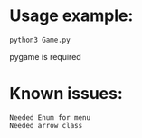 # Usage example:
```
python3 Game.py
```

pygame is required

# Known issues:
```
Needed Enum for menu
Needed arrow class
```
